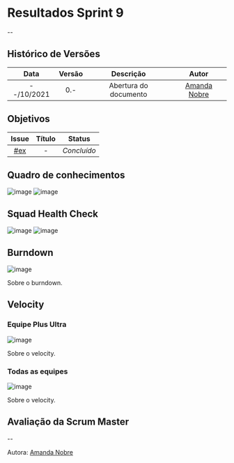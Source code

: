 # Resultados Sprint 9
--

## Histórico de Versões

| Data       | Versão | Descrição                      | Autor             |
| :--------: | :----: | :----------:                   | :---------------: |
| --/10/2021 |  0.-   | Abertura do documento | [Amanda Nobre](https://github.com/AmandaNbr)|

## Objetivos

|  Issue  |                   Título                  |              Status             | 
|:-------:|:-----------------------------------------:|:-------------------------------:|
| [#ex](https://github.com/fga-eps-mds/2021-1-Bot/issues) | - | _Concluído_ |


## Quadro de conhecimentos

![image]()
![image](https://user-images.githubusercontent.com/44625056/133852493-a062d35b-9892-4e88-a3c1-142637f31057.png)

## Squad Health Check

![image]()
![image](https://user-images.githubusercontent.com/44625056/133852652-dc0871bb-ebc4-46d5-a851-0f81853e5c25.png)

## Burndown

![image]()

Sobre o burndown.

## Velocity 

### Equipe Plus Ultra

![image]()

Sobre o velocity.

### Todas as equipes

![image]()

Sobre o velocity.

## Avaliação da Scrum Master
--

Autora: [Amanda Nobre](https://github.com/AmandaNbr)